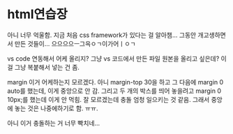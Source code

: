 # html연습장

아니 너무 억울함.  지금 처음 css framework가 있다는 걸 알아챔... 그동안 개고생하면서 만든 것들이... 으으으으ㅡ그윽ㅇㄱ이가어ㅣㅇㄱ

 vs code 연동해서 어케 올리지? 
 그냥 vs 코드에서 만든 파일 원본을 올리고 싶은데? 
 이걸 그냥 복붙해서 넣는 건 좀. 




margin 이거 어케하는지 모르겠다. 
아니 margin-top 30을 하고 그 다음에 margin 0 auto를 했는데, 이게 중앙으로 안 감.
그리고 두 개의 박스를 띄어 놓을려고 margin 0 10px;를 했는데 이게 안 먹힘. 
잘 모르겠는데 충돌 엄청 일으키는 것 같음. 그래서 중앙에 놓는 것은 나중에하기로 함.  ㅠㅠ. 

아니 이거 충돌하는 거 너무 빡치네... 
